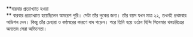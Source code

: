 **বারবার প্রত্যাখ্যাত হওয়া  
** বারবার প্রত্যাখ্যাত হয়েছিলেন অমরেশ পুরি। সেটা তাঁর লুকের জন্য। তাঁর বয়স যখন মাত্র ২২, তখনই প্রথমবার অডিশন দেন। কিন্তু তাঁর চেহারা ও কণ্ঠস্বরের কারণে বাদ পড়েন। পরে তিনি হয়ে ওঠেন হিন্দি সিনেমার খলচরিত্রের অন্যতম সেরা অভিনেতা।

